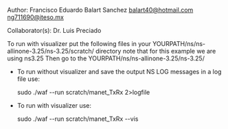 Author: Francisco Eduardo Balart Sanchez <balart40@hotmail.com> <ng711690@iteso.mx>

Collaborator(s): Dr. Luis Preciado

To run with visualizer put the following files in your YOURPATH/ns/ns-allinone-3.25/ns-3.25/scratch/ directory
note that for this example we are using ns3.25
Then go to the YOURPATH/ns/ns-allinone-3.25/ns-3.25/
* To run without visualizer and save the output NS LOG messages in a log file use:

   sudo ./waf --run scratch/manet_TxRx 2>logfile
* To run with visualizer use: 

   sudo ./waf --run scratch/manet_TxRx --vis
